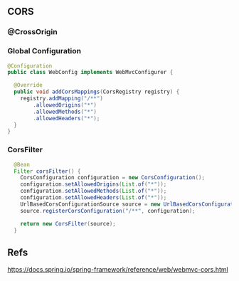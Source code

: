 

## CORS

### @CrossOrigin

### Global Configuration
```java
@Configuration
public class WebConfig implements WebMvcConfigurer {

  @Override
  public void addCorsMappings(CorsRegistry registry) {
    registry.addMapping("/**")
        .allowedOrigins("*")
        .allowedMethods("*")
        .allowedHeaders("*");
  }
}
```

### CorsFilter
```java
  @Bean
  Filter corsFilter() {
    CorsConfiguration configuration = new CorsConfiguration();
    configuration.setAllowedOrigins(List.of("*"));
    configuration.setAllowedMethods(List.of("*"));
    configuration.setAllowedHeaders(List.of("*"));
    UrlBasedCorsConfigurationSource source = new UrlBasedCorsConfigurationSource();
    source.registerCorsConfiguration("/**", configuration);

    return new CorsFilter(source);
  }
```


## Refs
https://docs.spring.io/spring-framework/reference/web/webmvc-cors.html

